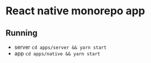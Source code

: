 # React native monorepo app

## Running

- server `cd apps/server && yarn start`
- app `cd apps/native && yarn start`
